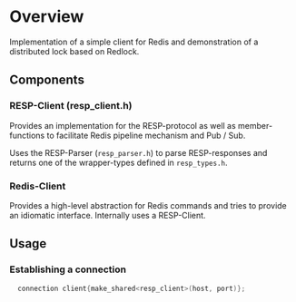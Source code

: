 # Overview
Implementation of a simple client for Redis and demonstration of a distributed lock based on Redlock.

## Components
### RESP-Client (resp_client.h)
Provides an implementation for the RESP-protocol as well as member-functions to facilitate Redis pipeline mechanism and Pub / Sub.

Uses the RESP-Parser (`resp_parser.h`) to parse RESP-responses and returns one of the wrapper-types defined in `resp_types.h`.

### Redis-Client
Provides a high-level abstraction for Redis commands and tries to provide an idiomatic interface. Internally uses a RESP-Client.


## Usage
### Establishing a connection

```c
  connection client{make_shared<resp_client>(host, port)};
```
